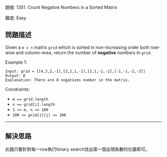 題號: 1351. Count Negative Numbers in a Sorted Matrix

難度: Easy

## 問題描述
Given a `m x n` matrix `grid` which is sorted in non-increasing order both row-wise and column-wise, return the number of **negative** numbers in `grid`.


Example 1:

```
Input: grid = [[4,3,2,-1],[3,2,1,-1],[1,1,-1,-2],[-1,-1,-2,-3]]
Output: 8
Explanation: There are 8 negatives number in the matrix.
```
Constraints:

- `m == grid.length`
- `n == grid[i].length`
- `1 <= m, n <= 100`
- `100 <= grid[i][j] <= 100`

---
## 解決思路
此題只要針對每一row執行binary search找出第一個出現負數的位置即可。